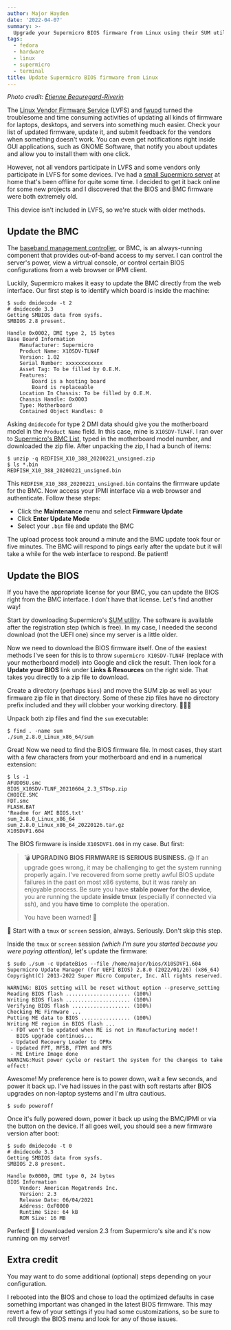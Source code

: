 ```yaml
---
author: Major Hayden
date: '2022-04-07'
summary: >-
  Upgrade your Supermicro BIOS firmware from Linux using their SUM utility. 🔧
tags:
  - fedora
  - hardware
  - linux
  - supermicro
  - terminal
title: Update Supermicro BIOS firmware from Linux
---
```


_Photo credit: [Étienne Beauregard-Riverin](https://unsplash.com/photos/B0aCvAVSX8E)_

The [Linux Vendor Firmware Service] (LVFS) and [fwupd] turned the troublesome and time
consuming activities of updating all kinds of firmware for laptops, desktops, and
servers into something much easier. Check your list of updated firmware, update it, and
submit feedback for the vendors when something doesn't work. You can even get
notifications right inside GUI applications, such as GNOME Software, that notify you
about updates and allow you to install them with one click.

However, not all vendors participate in LVFS and some vendors only participate in LVFS
for some devices. I've had a [small Supermicro server] at home that's been offline for
quite some time. I decided to get it back online for some new projects and I discovered
that the BIOS and BMC firmware were both extremely old.

This device isn't included in LVFS, so we're stuck with older methods.

[Linux Vendor Firmware Service]: https://fwupd.org/
[fwupd]: https://github.com/fwupd/fwupd
[small Supermicro server]: /2015/09/28/first-thoughts-linux-on-the-supermicro-5028d-t4nt/

## Update the BMC

The [baseband management controller], or BMC, is an always-running component that
provides out-of-band access to my server. I can control the server's power, view a
virtrual console, or control certain BIOS configurations from a web browser or IPMI
client.

Luckily, Supermicro makes it easy to update the BMC directly from the web interface. Our
first step is to identify which board is inside the machine:

```console
$ sudo dmidecode -t 2
# dmidecode 3.3
Getting SMBIOS data from sysfs.
SMBIOS 2.8 present.

Handle 0x0002, DMI type 2, 15 bytes
Base Board Information
	Manufacturer: Supermicro
	Product Name: X10SDV-TLN4F
	Version: 1.02
	Serial Number: xxxxxxxxxxxx
	Asset Tag: To be filled by O.E.M.
	Features:
		Board is a hosting board
		Board is replaceable
	Location In Chassis: To be filled by O.E.M.
	Chassis Handle: 0x0003
	Type: Motherboard
	Contained Object Handles: 0
```

Asking `dmidecode` for type 2 DMI data should give you the motherboard model in the
`Product Name` field. In this case, mine is `X10SDV-TLN4F`. I ran over to [Supermicro's
BMC List], typed in the motherboard model number, and downloaded the zip file. After
unpacking the zip, I had a bunch of items:

```
$ unzip -q REDFISH_X10_388_20200221_unsigned.zip
$ ls *.bin
REDFISH_X10_388_20200221_unsigned.bin
```

This `REDFISH_X10_388_20200221_unsigned.bin` contains the firmware update for the BMC.
Now access your IPMI interface via a web browser and authenticate. Follow these steps:

* Click the **Maintenance** menu and select **Firmware Update**
* Click **Enter Update Mode**
* Select your `.bin` file and update the BMC

The upload process took around a minute and the BMC update took four or five minutes.
The BMC will respond to pings early after the update but it will take a while for the
web interface to respond. Be patient!

[baseband management controller]: https://en.wikipedia.org/wiki/Intelligent_Platform_Management_Interface#Baseboard_management_controller
[Supermicro's BMC List]: https://www.supermicro.com/support/resources/bios_ipmi.php?type=BMC

## Update the BIOS

If you have the appropriate license for your BMC, you can update the BIOS right from the
BMC interface. I don't have that license. Let's find another way!

Start by downloading Supermicro's [SUM utility]. The software is available after the
registration step (which is free). In my case, I needed the second download (not the
UEFI one) since my server is a little older.

Now we need to download the BIOS firmware itself. One of the easiest methods I've seen
for this is to throw `supermicro X10SDV-TLN4F` (replace with your motherboard model)
into Google and click the result. Then look for a **Update your BIOS** link under
**Links & Resources** on the right side. That takes you directly to a zip file to
download.

Create a directory (perhaps `bios`) and move the SUM zip as well as your firmware zip
file in that directory. Some of these zip files have no directory prefix included and
they will clobber your working directory. 🤦🏻‍♂️

Unpack both zip files and find the `sum` executable:

```console
$ find . -name sum
./sum_2.8.0_Linux_x86_64/sum
```

Great! Now we need to find the BIOS firmware file. In most cases, they start with a few
characters from your motherboard and end in a numerical extension:

```console
$ ls -1
AFUDOSU.smc
BIOS_X10SDV-TLNF_20210604_2.3_STDsp.zip
CHOICE.SMC
FDT.smc
FLASH.BAT
'Readme for AMI BIOS.txt'
sum_2.8.0_Linux_x86_64
sum_2.8.0_Linux_x86_64_20220126.tar.gz
X10SDVF1.604
```

The BIOS firmware is inside `X10SDVF1.604` in my case. But first:

> 💣 **UPGRADING BIOS FIRMWARE IS SERIOUS BUSINESS.** 😱 If an upgrade goes wrong, it
> may be challenging to get the system running properly again. I've recovered from some
> pretty awful BIOS update failures in the past on most x86 systems, but it was rarely
> an enjoyable process. Be sure you have **stable power for the device**, you are
> running the update **inside tmux** (especially if connected via ssh), and you **have
> time** to complete the operation.
>
> You have been warned! 👀

🚨 Start with a `tmux` or `screen` session, always. Seriously. Don't skip this step.

Inside the `tmux` or `screen` session _(which I'm sure you started because you were
paying attention)_, let's update the firmware:

```console
$ sudo ./sum -c UpdateBios --file /home/major/bios/X10SDVF1.604
Supermicro Update Manager (for UEFI BIOS) 2.8.0 (2022/01/26) (x86_64)
Copyright(C) 2013-2022 Super Micro Computer, Inc. All rights reserved.

WARNING: BIOS setting will be reset without option --preserve_setting
Reading BIOS flash ..................... (100%)
Writing BIOS flash ..................... (100%)
Verifying BIOS flash ................... (100%)
Checking ME Firmware ...
Putting ME data to BIOS ................ (100%)
Writing ME region in BIOS flash ...
 - FDT won't be updated when ME is not in Manufacturing mode!!
   BIOS upgrade continues...
 - Updated Recovery Loader to OPRx
 - Updated FPT, MFSB, FTPR and MFS
 - ME Entire Image done
WARNING:Must power cycle or restart the system for the changes to take effect!
```

Awesome! My preference here is to power down, wait a few seconds, and power it back up.
I've had issues in the past with soft restarts after BIOS upgrades on non-laptop systems
and I'm ultra cautious.

```console
$ sudo poweroff
```

Once it's fully powered down, power it back up using the BMC/IPMI or via the button on
the device. If all goes well, you should see a new firmware version after boot:

```console
$ sudo dmidecode -t 0
# dmidecode 3.3
Getting SMBIOS data from sysfs.
SMBIOS 2.8 present.

Handle 0x0000, DMI type 0, 24 bytes
BIOS Information
	Vendor: American Megatrends Inc.
	Version: 2.3
	Release Date: 06/04/2021
	Address: 0xF0000
	Runtime Size: 64 kB
	ROM Size: 16 MB
```

Perfect! 🎉 I downloaded version 2.3 from Supermicro's site and it's now running on my
server!

## Extra credit

You may want to do some additional (optional) steps depending on your configuration.

I rebooted into the BIOS and chose to load the optimized defaults in case something
important was changed in the latest BIOS firmware. This may revert a few of your
settings if you had some customizations, so be sure to roll through the BIOS menu and
look for any of those issues.

[SUM utility]: https://www.supermicro.com/SwDownload/UserInfo.aspx?sw=0&cat=SUM
